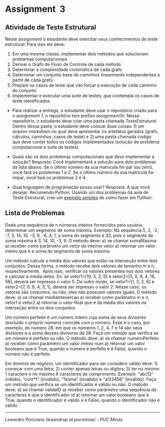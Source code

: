 # Assignment  3

## Atividade de Teste Estrutural

Neste _assignment_ o estudante deve exercitar seus conhecimentos de teste estrutural. Para isso ele deve:
1. Em uma mesma classe, implementar dois métodos que solucionam problemas computacionais
1. Derivar o Grafo de Fluxo de Controle de cada método
1. Determinar a complexidade ciclomática de cada grafo 
1. Determinar um conjunto base de caminhos linearmente independentes a partir de cada grafo
1. Prepare os casos de teste que vão forçar a execução de cada caminho do conjunto
1. Implementar e executar uma suite de testes, que contempla os casos de teste identificados

* Para realizar a entrega, o estudante deve usar o repositório criado para o _assignment 1_, o repositório tem prefixo _assignment1n_. Nesse repositório, o estudante deve criar uma pasta chamada *TesteEstrutural*. Dentro dessa pasta, o estudante deve colocar duas coisas: 1) um arquivo _markdown_ no qual deve apresentar os artefatos gerados (grafo, cálculos, caminhos, casos de teste) e 2) uma pasta chamada *codigo* que deve conter todos os códigos implementados (solução do problema computacional e suite de testes).

* Quais são os dois problemas computacionais que devo implementar a solução? Resposta: Cocê implementará a solução para dois problemas da lista abaixo. Se o último número da sua matricula for par (ou zero), você fará os problemas 1  e 2. Se o último número da sua matricula for impar, você fará os problemas 2  e 4. 

* Qual linguagem de programação posso usar? Resposta: A que você desejar. Recomendo Python. Usando um dos problemas da aula de Teste Estrutural, criei um [exemplo simples](https://github.com/TS-puc-20201/Teste-De-Software/tree/master/01-SlidesDasAulas/TS-06-C%C3%B3digo) de como fazer em Python.


## Lista de Problemas

Dada uma sequência de n números inteiros fornecidos pelo usuário, determinar um segmento de soma máxima. Exemplo: Na sequência 5, 2, -2, -7, 3, 14, 10, -3, 9, -6, 4, 1, a soma do segmento é 33, pois o segmento de soma máxima é 3, 14, 10, -3, 9. O método deve: 
a) se chamar somaMaxima
a) receber como parâmetro um vetor de inteiros vetor
a) retornar um valor inteiro que é a soma do segmento de soma máxima 

Um método calcula a média dos valores que estão na interseção entre dois conjuntos. Dessa forma, o método recebe dois vetores de tamanho m e n, respectivamente.  Após isso, verificar os valores presentes nos dois vetores e calcular a média deles. Ex: se vetor1=[19, 5, 2, 6] e vetor2=[5, 0, 9, 4, 18, 56], deverá ser impresso o valor 5. De outro modo, se vetor1=[1, 3, 2, 6] e vetor2=[7, 0, 9, 4, 3, 1], deverá ser impresso o valor 2. Nesse caso, os vetores são conjuntos, ou não, eles não possuem valores iguais. O método deve:
a) se chamar mediaIntesercao
a) receber como parâmetro m e n, vetor1 e vetor2
a) retornar o valor float que é da média dos valores na interseção entre os dois conjuntos

Um número perfeito é um número inteiro cuja soma de seus divisores (excluído o próprio número) coincide com o número. Esse é o caso, por exemplo, do número 28, em que os números 1, 2, 4, 7 e 14 são seus divisores e a soma desses divisores dá 28. Faça um método que verifica se um número é perfeito ou não. O método deve:
a) se chamar numeroPerfeito
a) receber como parâmetro um valor inteiro num
a) retornar um valor booleano que é True, quando o número é perfeito e é False, quando o número não é perfeito

Em domínio de negócio, um identificador para ser considero válido deve: 1) começar com uma letra; 2) conter apenas letras ou dígitos; 3) ter no mínimo 1 caractere e no máximo 6 caracteres de comprimento. Exemplo: “abc12” (válido), “cont*1” (inválido), “1soma” (inválido) e “a123456” (inválido). Faça um método que verifica se um identificador é válido ou não. O método deve:
a) se chamar validaID
a) receber como parâmetro uma sequência de caracteres é que o identificador id
a) retornar um valor booleano que é True, quando o identificador é válido e é False, quando o identificador não é válido


---

_Lesandro Ponciano (lesandrop at pucminas) - PUC Minas_